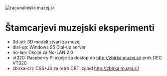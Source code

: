 ![racunalniski-muzej.si](https://raw.githubusercontent.com/markostamcar/muzej.si/master/muzej.jpg)
# Štamcarjevi muzejski eksperimenti
- 3d-stl: 3D modeli stvari za muzej
- dial-up: Windows 95 Dial-up server
- no-lan: Okolje za No-LAN 2.0
- vt320: Raspberry Pi okolje za dostop do http://zbirka.muzej.si/ prek DEC VT320
- zbirka-crt: CSS+JS za retro CRT izgled http://zbirka.muzej.si/
